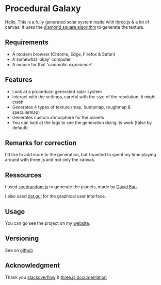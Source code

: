 # Procedural Galaxy 
Hello,
This is a fully generated solar system made with [three.js](https://threejs.org/) & a lot of canvas. It uses the [diamond square algorithm](https://en.wikipedia.org/wiki/Diamond-square_algorithm) to generate the texture.

## Requirements
* A modern browser (Chrome, Edge, Firefox & Safari)
* A somewhat 'okay' computer 
* A mouse for that '_cinematic experience_'

## Features
* Look at a procedural generated solar system
* Interact with the settings, careful with the size of the resolution, it might crash
* Generates 4 types of texture (map, bumpmap, roughmap & specularmap)
* Generates custom atmosphere for the planets
* You can look at the logs to see the generation doing its work (false by default)

## Remarks for correction
I'd like to add more to the generation, but I wanted to spent my time playing around with three.js and not only the canvas.

## Ressources
I used [seedrandom.js](https://www.npmjs.com/package/seedrandom) to generate the planets, made by [David Bau](http://davidbau.com).

I also used [dat.gui](https://github.com/dataarts/dat.gui) for the graphical user interface.

## Usage
You can go see the project on my [website](https://thomaslacroix.fr/procedural_planets).

## Versioning
See on [github](https://github.com/majejam/webgl-hw/)

## Acknowledgment
Thank you [stackoverflow](https://stackoverflow.com/) & [three.js documentation](https://threejs.org/docs/)


